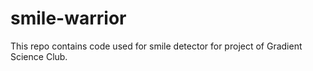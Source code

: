 # smile-warrior
This repo contains code used for smile detector for project of Gradient Science Club.
